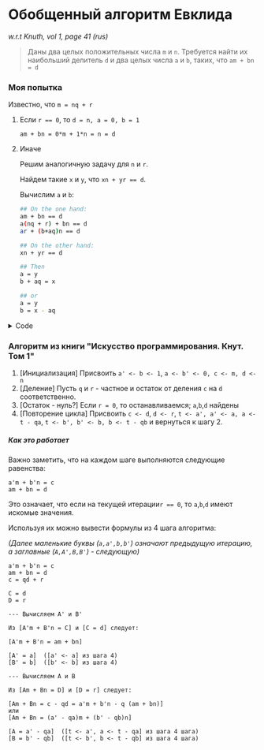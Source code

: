 
# Обобщенный алгоритм Евклида

*w.r.t Knuth, vol 1, page 41 (rus)*

> Даны два целых положительных числа `m` и `n`. Требуется найти их наибольший делитель `d` и два целых числа `a` и `b`, таких, что `am + bn = d`

### Моя попытка

Известно, что `m = nq + r`

1. Если `r == 0`, то `d = n, a = 0, b = 1`

    `am + bn = 0*m + 1*n = n = d`
    
2. Иначе
    
    Решим аналогичную задачу для `n` и `r`. 
    
    Найдем такие `x` и `y`, что `xn + yr == d`.
    
    Вычислим `a` и `b`:
    
    ```bash
    ## On the one hand:
    am + bn == d
    a(nq + r) + bn == d
    ar + (b+aq)n == d
    
    ## On the other hand:
    xn + yr == d
    
    ## Then
    a = y
    b + aq = x
    
    ## or
    a = y
    b = x - aq
    ```    
    
<details>

<summary> Code </summary>

```python
def extended_gcd(m, n):
    q, r = divmod(m, n)
    if r == 0:
        return (0, 1, n)

    x, y, d = extended_gcd(n, r)
    return (y, x - y * q, d)
```
</details>
    
### Алгоритм из книги "Искусство программирования. Кнут. Том 1"

1. [Инициализация] Присвоить `a' <- b <- 1`, `a <- b' <- 0, c <- m, d <- n`
2. [Деление] Пусть `q` и `r` - частное и остаток от деления `c` на `d` соответственно.
3. [Остаток - нуль?] Если `r = 0`, то останавливаемся; `a`,`b`,`d` найдены
4. [Повторение цикла] Присвоить `c <- d`, `d <- r`, `t <- a', a' <- a, a <- t - qa`, `t <- b', b' <- b, b <- t - qb` и вернуться к шагу 2.

##### Как это работает

Важно заметить, что на каждом шаге выполняются следующие равенства: 

```
a'm + b'n = c
am + bn = d
```

Это означает, что если на текущей итерации`r == 0`, то `a`,`b`,`d`  имеют искомые значения.

Используя их можно вывести формулы из 4 шага алгоритма:

*(Далее маленькие буквы (`a,a',b,b'`) означают предыдущую итерацию, а заглавные (`A,A',B,B'`) - следующую)*

```
a'm + b'n = c
am + bn = d
c = qd + r 

C = d
D = r

--- Вычисляем A' и B'

Из [A'm + B'n = C] и [C = d] следует:

[A'm + B'n = am + bn]

[A' = a]  ([a' <- a] из шага 4)
[B' = b]  ([b' <- b] из шага 4)

--- Вычисляем A и B

Из [Am + Bn = D] и [D = r] следует:

[Am + Bn = c - qd = a'm + b'n - q (am + bn)]
или
[Am + Bn = (a' - qa)m + (b' - qb)n]

[A = a' - qa]  ([t <- a', a <- t - qa] из шага 4 шага)
[B = b' - qb]  ([t <- b', b <- t - qb] из шага 4 шага)
```

